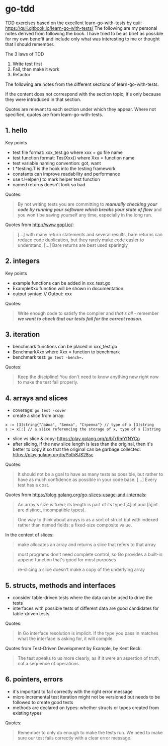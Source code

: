 # go-tdd
TDD exercises based on the excellent learn-go-with-tests by quii: https://quii.gitbook.io/learn-go-with-tests/
The following are my personal notes derived from following the book. I have tried to be as
brief as possible for my own benefit and include only what was interesting to
me or thought that I should remember.

The 3 laws of TDD

1. Write test first
2. Fail, then make it work
3. Refactor

The following are notes from the different sections of learn-go-with-tests.

If the content does not correspond with the section topic, it's
only because they were introduced in that section.

Quotes are relevant to each section under which they appear. Where not specified, quotes are from learn-go-with-tests.

## 1. hello

Key points

- test file format: xxx_test.go where xxx = go file name
- test function format: TestXxx() where Xxx = function name
- test variable naming convention: got, want
- t *testing.T is the hook into the testing framework
- constants can improve readability and performance 
- use t.Helper() to mark helper test function
- named returns doesn't look so bad

Quotes:

>By not writing tests you are committing to ***manually checking your code by running your software which breaks your state of flow*** and you won't be saving yourself any time, especially in the long run.

Quotes from http://www.gopl.io/:

>[…] with many return statements and several results, bare returns can reduce code duplication, but they rarely make code easier to understand. […] Bare returns are best used sparingly

## 2. integers

Key points

- example functions can be added in xxx_test.go
- ExampleXxx function will be shown in documentation
- output syntax: // Output: xxx 

Quotes:

>Write enough code to satisfy the compiler and _that's all_ - remember ***we want to check that our tests fail for the correct reason***.

## 3. iteration

- benchmark functions can be placed in xxx_test.go
- BenchmarkXxx where Xxx = function to benchmark
- benchmark test: ```go test -bench=.```

Quotes:

>Keep the discipline! You don't need to know anything new right now to make the test fail properly.

## 4. arrays and slices

- coverage: ```go test -cover```
- create a slice from array:
```
x := [3]string{"Лайка", "Белка", "Стрелка"} // type of x [3]string
s := x[:] // a slice referencing the storage of x, type of s []string
```
- slice vs slice & copy: https://play.golang.org/p/bTrRmYfNYCp
- after slicing, if the new slice length is less than the original, 
then it's better to copy it so that the original can be garbage
 collected: https://play.golang.org/p/Poth8JS28sc 

Quotes:

> It should not be a goal to have as many tests as possible, but rather to have as much confidence as possible in your code base. [...] Every test has a cost.

Quotes from https://blog.golang.org/go-slices-usage-and-internals:

> An array's size is fixed; its length is part of its type ([4]int and [5]int are distinct, incompatible types).

> One way to think about arrays is as a sort of struct but with indexed rather than named fields: a fixed-size composite value.

In the context of slices:
> make allocates an array and returns a slice that refers to that array

> most programs don't need complete control, so Go provides a built-in append function that's good for most purposes

> re-slicing a slice doesn't make a copy of the underlying array

## 5. structs, methods and interfaces

- consider table-driven tests where the data can be used to drive the tests
- interfaces with possible tests of different data are good candidates for 
table-driven tests 

Quotes:

> In Go interface resolution is implicit. If the type you pass in matches what the interface is asking for, it will compile.

Quotes from Test-Driven Development by Example, by Kent Beck:

> The test speaks to us more clearly, as if it were an assertion of truth, not a sequence of operations

## 6. pointers, errors

- it's important to fail correctly with the right error message
- micro incremental test iteration might not be versioned but needs to 
be followed to create good tests
- methods are declared on types: whether structs or types created from existing types

Quotes:

> Remember to only do enough to make the tests run. We need to make sure our test fails correctly with a clear error message.


